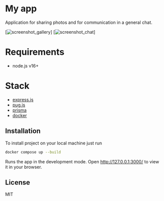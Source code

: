 # My app
Application for sharing photos and for communication in a general chat.

[![screenshot_gallery](https://s1.hostingkartinok.com/uploads/images/2022/09/50aa80af91a657f8760c1bf7be898970.png)]
[![screenshot_chat](https://s1.hostingkartinok.com/uploads/images/2022/09/21cfad6e873b10b16288f3cad6024404.png)]

# Requirements
- node.js v16+

# Stack
- [express.js](https://expressjs.com/)
- [pug.js](https://pugjs.org/api/getting-started.html)
- [prisma](https://www.prisma.io/express)
- [docker](https://docs.docker.com/)


## Installation
To install project on your local machine just run

```bash
docker compose up --build
```
Runs the app in the development mode.
Open http://127.0.0.1:3000/ to view it in your browser.

## License
MIT
